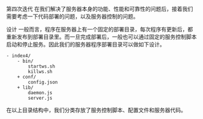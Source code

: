 第四次迭代
在我们解决了服务器本身的功能、性能和可靠性的问题后，接着我们需要考虑一下代码部署的问题，以及服务器控制的问题。

设计
一般而言，程序在服务器上有一个固定的部署目录，每次程序有更新后，都重新发布到部署目录里。而一旦完成部署后，一般也可以通过固定的服务控制脚本启动和停止服务。因此我们的服务器程序部署目录可以做如下设计。

```
- index4/
    - bin/
        startws.sh
        killws.sh
    + conf/
        config.json
    + lib/
        daemon.js
        server.js
```
在以上目录结构中，我们分类存放了服务控制脚本、配置文件和服务器代码。